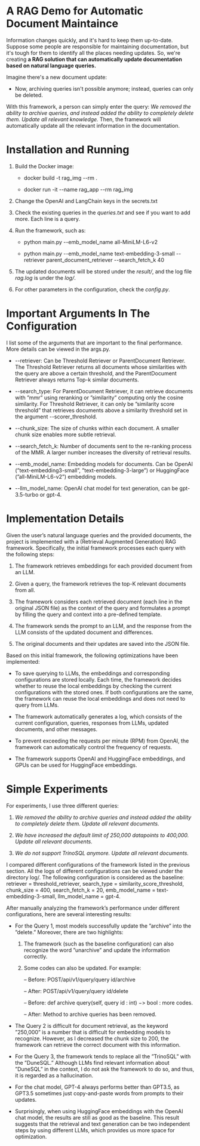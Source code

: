# A RAG Demo for Automatic Document Maintaince

Information changes quickly, and it's hard to keep them up-to-date. Suppose some people are responsible for maintaining documentation, but it's tough for them to identify all the places needing updates. So, we're creating **a RAG solution that can automatically update documentation based on natural language queries.**

Imagine there's a new document update:

* Now, archiving queries isn't possible anymore; instead, queries can only be deleted.

With this framework, a person can simply enter the query: *We removed the ability to archive queries, and instead added the ability to completely delete them. Update all relevant knowledge.* Then, the framework will automatically update all the relevant information in the documentation.

# Installation and Running
1. Build the Docker image:

    * docker build -t rag_img --rm .

    * docker run -it --name rag_app --rm rag_img

2. Change the OpenAI and LangChain keys in the secrets.txt

3. Check the existing queries in the *queries.txt* and see if you want to add more. Each line is a query.

4. Run the framework, such as:

    * python main.py --emb_model_name all-MiniLM-L6-v2

    * python main.py --emb_model_name text-embedding-3-small --retriever parent_document_retriever --search_fetch_k 40

5. The updated documents will be stored under the *result/*, and the log file *rag.log* is under the *log/*.

6. For other parameters in the configuration, check the *config.py*.

# Important Arguments In The Configuration

I list some of the arguments that are important to the final performance. More details can be viewed in the args.py.

* --retriever: Can be Threshold Retriever or ParentDocument Retriever. The Threshold Retriever returns all documents whose similarities with the query are above a certain threshold, and the ParentDocument Retriever always returns Top-k similar documents.

* --search_type: For ParentDocument Retriever, it can retrieve documents with ”mmr” using reranking or ”similarity” computing only the cosine similarity. For Threshold Retriever, it can only be ”similarity score threshold” that retrieves documents above a similarity threshold set in the argument --scorer_threshold.

* --chunk_size: The size of chunks within each document. A smaller chunk size enables more subtle retrieval.

* --search_fetch_k: Number of documents sent to the re-ranking process of the MMR. A larger number increases the diversity of retrieval results.

* --emb_model_name: Embedding models for documents. Can be OpenAI (”text-embedding3-small”, ”text-embedding-3-large”) or HuggingFace (”all-MiniLM-L6-v2”) embedding models.

* --llm_model_name: OpenAI chat model for text generation, can be gpt-3.5-turbo or gpt-4.

# Implementation Details

Given the user’s natural language queries and the provided documents, the project is implemented with a (Retrieval Augmented Generation) RAG framework. Specifically, the initial framework processes each query with the following steps:

1. The framework retrieves embeddings for each provided document from an LLM.

2. Given a query, the framework retrieves the top-K relevant documents from all.

3. The framework considers each retrieved document (each line in the original JSON file) as the context of the query and formulates a prompt by filling the query and context into a pre-defined template.

4. The framework sends the prompt to an LLM, and the response from the LLM consists of the updated document and differences.

5. The original documents and their updates are saved into the JSON file.

Based on this initial framework, the following optimizations have been implemented:

* To save querying to LLMs, the embeddings and corresponding configurations are stored locally. Each time, the framework decides whether to reuse the local embeddings by checking the current configurations with the stored ones. If both configurations are the same, the framework can reuse the local embeddings and does not need to query from LLMs.

* The framework automatically generates a log, which consists of the current configuration, queries, responses from LLMs, updated documents, and other messages.

* To prevent exceeding the requests per minute (RPM) from OpenAI, the framework can automatically control the frequency of requests.

* The framework supports OpenAI and HuggingFace embeddings, and GPUs can be used for HuggingFace embeddings.

# Simple Experiments

For experiments, I use three different queries:

1. *We removed the ability to archive queries and instead added the ability to completely delete them. Update all relevant documents.*

2. *We have increased the default limit of 250,000 datapoints to 400,000. Update all relevant documents.*

3. *We do not support TrinoSQL anymore. Update all relevant documents.*

I compared different configurations of the framework listed in the previous section. All the logs of different configurations can be viewed under the directory log/. The following configuration is considered as the baseline: retriever = threshold_retriever, search_type = similarity_score_threshold, chunk_size = 400, search_fetch_k = 20, emb_model_name = text-embedding-3-small, llm_model_name = gpt-4.

After manually analyzing the framework’s performance under different configurations, here are several interesting results:

* For the Query 1, most models successfully update the ”archive” into the ”delete.” Moreover, there are two highlights:

    1. The framework (such as the baseline configuration) can also recognize the word ”unarchive” and update the information correctly.

    2. Some codes can also be updated. For example:

	    – Before: POST/api/v1/query/query id/archive

	    – After: POST/api/v1/query/query id/delete

	    – Before: def archive query(self, query id : int) −> bool : more codes.

	    – After: Method to archive queries has been removed.

* The Query 2 is difficult for document retrieval, as the keyword ”250,000” is a number that is difficult for embedding models to recognize. However, as I decreased the chunk size to 200, the framework can retrieve the correct document with this information.

* For the Query 3, the framework tends to replace all the ”TrinoSQL” with the ”DuneSQL.” Although LLMs find relevant information about ”DuneSQL” in the context, I do not ask the framework to do so, and thus, it is regarded as a hallucination.

* For the chat model, GPT-4 always performs better than GPT3.5, as GPT3.5 sometimes just copy-and-paste words from prompts to their updates.

* Surprisingly, when using HuggingFace embeddings with the OpenAI chat model, the results are still as good as the baseline. This result suggests that the retrieval and text generation can be two independent steps by using different LLMs, which provides us more space for optimization.
